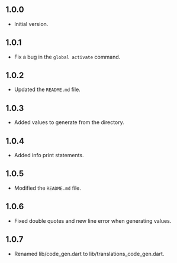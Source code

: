 ## 1.0.0

- Initial version.

## 1.0.1

- Fix a bug in the `global activate` command.

## 1.0.2

- Updated the `README.md` file.

## 1.0.3

- Added values to generate from the directory.

## 1.0.4

- Added info print statements.

## 1.0.5

- Modified the `README.md` file.

## 1.0.6

- Fixed double quotes and new line error when generating values.

## 1.0.7

- Renamed lib/code_gen.dart to lib/translations_code_gen.dart.
